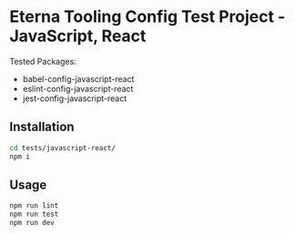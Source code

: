 # Eterna Tooling Config Test Project - JavaScript, React

Tested Packages:

- babel-config-javascript-react
- eslint-config-javascript-react
- jest-config-javascript-react

## Installation

```bash
cd tests/javascript-react/
npm i
```

## Usage

```bash
npm run lint
npm run test
npm run dev
```
